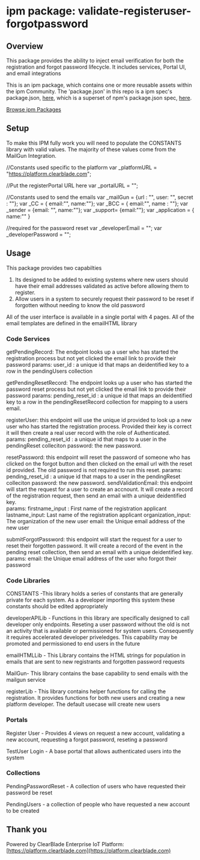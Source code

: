 
# ipm package: validate-registeruser-forgotpassword

## Overview

This package provides the ability to inject email verification for both the registration and forgot password lifecycle.  It includes services, Portal UI, and email integrations

This is an ipm package, which contains one or more reusable assets within the ipm Community. The 'package.json' in this repo is a ipm spec's package.json, [here](https://docs.clearblade.com/v/3/6-ipm/spec), which is a superset of npm's package.json spec, [here](https://docs.npmjs.com/files/package.json).

[Browse ipm Packages](https://ipm.clearblade.com)

## Setup

To make this IPM fully work you will need to populate the CONSTANTS library with valid values.  The majority of these values come from the MailGun Integration.

//Constants used specific to the platform 
var _platformURL = "https://platform.clearblade.com";

//Put the registerPortal URL here
var _portalURL   = "";

//Constants used to send the emails
var _mailGun = {url : "", user: "", secret : ""};
var _CC = { email:"", name:""};
var _BCC = { email:"", name : ""};
var _sender = {email: "", name:""};
var _support= {email:""};
var _application = { name:"" }

//required for the password reset
var _developerEmail = "";
var _developerPassword = "";

## Usage

This package provides two capabilties
1.  Its designed to be added to existing systems where new users should have their email addresses validated as active before allowing them to register.  
2.  Allow users in a system to securely request their password to be reset if forgotten without needing to know the old password

All of the user interface is available in a single portal with 4 pages.
All of the email templates are defined in the emailHTML library

### Code Services
getPendingRecord: The endpoint looks up a user who has started the registration process but not yet clicked the email link to provide their password
  params:   user_id : a unique id that maps an deidentified key to a row in the pendingUsers collection

getPendingResetRecord: The endpoint looks up a user who has started the password reset process but not yet clicked the email link to provide their password
  params:   pending_reset_id : a unique id that maps an deidentified key to a row in the pendingResetRecord collection for    mapping to a users email.

registerUser: this endpoint will use the unique id provided to look up a new user who has started the registration process.  Provided their key is correct it will then create a real user record with the role of Authenticated.  
    params: pending_reset_id : a unique id that maps to a user in the pendingReset colleciton
            password:  the new password.

resetPassword: this endpoint will reset the password of someone who has clicked on the forgot button and then clicked on the email url with the reset id provided.  The old password is not required to run this reset.
  params:   pending_reset_id : a unique id that maps to a user in the pendingReset colleciton
            password:  the new password.
sendValidationEmail: this endpoint will start the request for a user to create an accnount.  It will create a record of the registration request, then send an email with a unique deidentified key.    
params: firstname_input : First name of the registration applicant
            lastname_input:  Last name of the registration applicant
            organization_input: The organization of the new user
            email: the Unique email address of the new user

submitForgotPassword: this endpoint will start the request for a user to reset their forgotten password.  It will create a record of the event in the pending reset collection, then send an email with a unique deidentified key.    
    params: email: the Unique email address of the user who forgot their password


### Code Libraries
CONSTANTS -This library holds a series of constants that are generally private for each system.  As a developer importing this system these constants should be edited appropriately

developerAPILib - Functions in this library are specifically designed to call developer only endpoints.  Reseting a user password without the old is not an activity that is 
available or permissioned for system users.  Consequently it requires accelerated developer priveledges.  This capability may be promoted and permissioned to end
users in the future

emailHTMLLib - This Library contains the HTML strings for population in emails that are sent to new registrants and forgotten password requests

MailGun- This library contains the base capability to send emails with the mailgun service

registerLib - This library contains helper functions for calling the registration.  It provides functions for both new users and creating a new platform developer.  The default usecase
will create new users

### Portals
Register User - Provides 4 views on request a new account, validating a new account, requesting a forgot password, reseting a password

TestUser Login - A base portal that allows authenticated users into the system

### Collections
PendingPasswordReset - A collection of users who have requested their password be reset

PendingUsers - a collection of people who have requested a new account to be created


## Thank you

Powered by ClearBlade Enterprise IoT Platform: [https://platform.clearblade.com](https://platform.clearblade.com)

